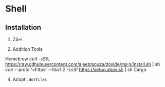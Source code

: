 # Shell

## Installation

1. ZSH

2. Addition Tools

Homebrew
curl -sSfL https://raw.githubusercontent.com/ajeetdsouza/zoxide/main/install.sh | sh
curl --proto '=https' --tlsv1.2 -LsSf https://setup.atuin.sh | sh
Cargo

4. Adopt `.dotfiles`
